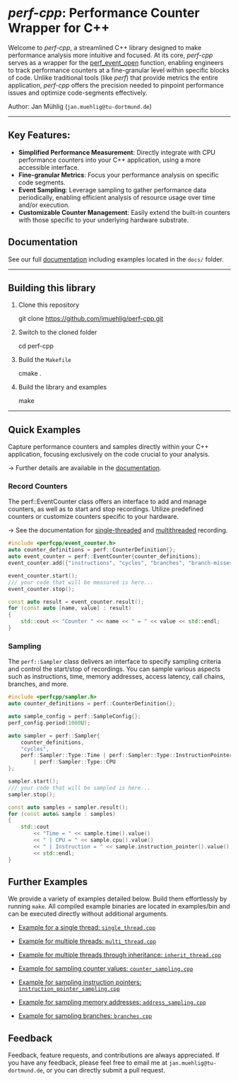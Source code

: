 # *perf-cpp*: Performance Counter Wrapper for C++

Welcome to *perf-cpp*, a streamlined C++ library designed to make performance analysis more intuitive and focused. 
At its core, *perf-cpp* serves as a wrapper for the [perf_event_open](https://man7.org/linux/man-pages/man2/perf_event_open.2.html) function, enabling engineers to track performance counters at a fine-granular level within specific blocks of code. 
Unlike traditional tools (like *perf*) that provide metrics the entire application, *perf-cpp* offers the precision needed to pinpoint performance issues and optimize code-segments effectively.

Author: Jan Mühlig (`jan.muehlig@tu-dortmund.de`)

----

## Key Features:
* **Simplified Performance Measurement**: Directly integrate with CPU performance counters into your C++ application, using a more accessible interface.
* **Fine-granular Metrics**: Focus your performance analysis on specific code segments.
* **Event Sampling**: Leverage sampling to gather performance data periodically, enabling efficient analysis of resource usage over time and/or execution.
* **Customizable Counter Management**: Easily extend the built-in counters with those specific to your underlying hardware substrate.

## Documentation
See our full [documentation](docs/README.md) including examples located in the `docs/` folder.

---

## Building this library

1. Clone this repository


    git clone https://github.com/jmuehlig/perf-cpp.git

2. Switch to the cloned folder


    cd perf-cpp

3. Build the `Makefile`


    cmake .

4. Build the library and examples


    make

---

## Quick Examples
Capture performance counters and samples directly within your C++ application, focusing exclusively on the code crucial to your analysis.

&rarr; Further details are available in the [documentation](docs/README.md).

### Record Counters
The perf::EventCounter class offers an interface to add and manage counters, as well as to start and stop recordings. 
Utilize predefined counters or customize counters specific to your hardware.

&rarr; See the documentation for [single-threaded](docs/recording-performance-counters.md) and [multithreaded](docs/recording-performance-counters-multithreaded.md) recording.

```cpp
#include <perfcpp/event_counter.h>
auto counter_definitions = perf::CounterDefinition{};
auto event_counter = perf::EventCounter{counter_definitions};
event_counter.add({"instructions", "cycles", "branches", "branch-misses", "cache-misses", "cache-references"});

event_counter.start();
/// your code that will be measured is here...
event_counter.stop();

const auto result = event_counter.result();
for (const auto [name, value] : result)
{
    std::cout << "Counter " << name << " = " << value << std::endl;
}
```

### Sampling
The `perf::Sampler` class delivers an interface to specify sampling criteria and control the start/stop of recordings. 
You can sample various aspects such as instructions, time, memory addresses, access latency, call chains, branches, and more.
```cpp
#include <perfcpp/sampler.h>
auto counter_definitions = perf::CounterDefinition{};

auto sample_config = perf::SampleConfig{};
perf_config.period(1000U);

auto sampler = perf::Sampler{
    counter_definitions,
    "cycles",
    perf::Sampler::Type::Time | perf::Sampler::Type::InstructionPointer 
        | perf::Sampler::Type::CPU
};

sampler.start();
/// your code that will be sampled is here...
sampler.stop();

const auto samples = sampler.result();
for (const auto& sample : samples)
{
    std::cout 
        << "Time = " << sample.time().value() 
        << " | CPU = " << sample.cpu().value()
        << " | Instruction = " << sample.instruction_pointer().value()
        << std::endl;
}
```

## Further Examples
We provide a variety of examples detailed below. 
Build them effortlessly by running `make`. 
All compiled example binaries are located in examples/bin and can be executed directly without additional arguments.

* [Example for a single thread: `single_thread.cpp`](examples/single_thread.cpp)
* [Example for multiple threads: `multi_thread.cpp`](examples/multi_thread.cpp)
* [Example for multiple threads through inheritance: `inherit_thread.cpp`](examples/inherit_thread.cpp)


* [Example for sampling counter values: `counter_sampling.cpp`](examples/counter_sampling.cpp)
* [Example for sampling instruction pointers: `instruction_pointer_sampling.cpp`](examples/instruction_pointer_sampling.cpp)
* [Example for sampling memory addresses: `address_sampling.cpp`](examples/address_sampling.cpp)
* [Example for sampling branches: `branches.cpp`](examples/branch_sampling.cpp)

## Feedback
Feedback, feature requests, and contributions are always appreciated. 
If you have any feedback, please feel free to email me at `jan.muehlig@tu-dortmund.de`, or you can directly submit a pull request.
